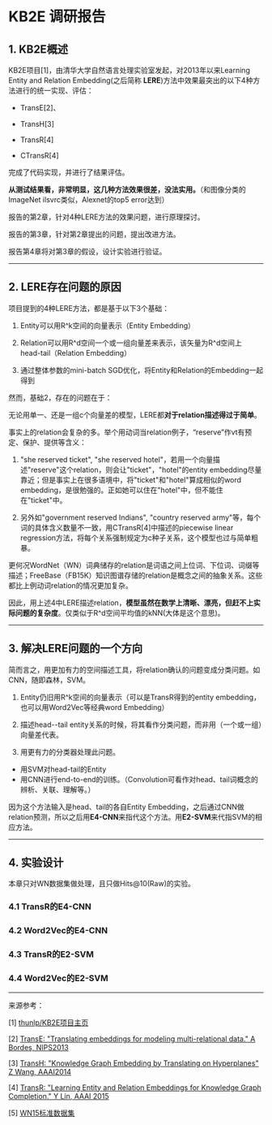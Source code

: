 # KB2E 调研报告

## 1. KB2E概述

KB2E项目[1]，由清华大学自然语言处理实验室发起，对2013年以来Learning Entity and Relation Embedding(之后简称 **LERE**)方法中效果最突出的以下4种方法进行的统一实现、评估：

* TransE[2]、

* TransH[3]

* TransR[4]

* CTransR[4]

完成了代码实现，并进行了结果评估。

**从测试结果看，非常明显，这几种方法效果很差，没法实用。**（和图像分类的ImageNet ilsvrc类似，Alexnet的top5 error达到）

报告的第2章，针对4种LERE方法的效果问题，进行原理探讨。

报告的第3章，针对第2章提出的问题，提出改进方法。

报告第4章将对第3章的假设，设计实验进行验证。

-----------
## 2. LERE存在问题的原因

项目提到的4种LERE方法，都是基于以下3个基础：

1. Entity可以用R^k空间的向量表示（Entity Embedding）

2. Relation可以用R^d空间一个或一组向量差来表示，该矢量为R^d空间上 head-tail（Relation Embedding）

3. 通过整体参数的mini-batch SGD优化，将Entity和Relation的Embedding一起得到

然而，基础2，存在的问题在于：

无论用单一、还是一组c个向量差的模型，LERE都**对于relation描述得过于简单**。

事实上的relation会复杂的多。举个用动词当relation例子，“reserve”作vt有预定、保护、提供等含义：

1. "she reserved ticket", "she reserved hotel"，若用一个向量描述"reserve"这个relation，则会让"ticket"，"hotel"的entity embedding尽量靠近；但是事实上在很多语境中，将"ticket"和"hotel"算成相似的word embedding，是很勉强的。正如她可以住在"hotel"中，但不能住在"ticket"中。

2. 另外如"government reserved Indians", "country reserved army"等，每个词的具体含义数量不一致，用CTransR[4]中描述的piecewise linear regression方法，将每个关系强制规定为c种子关系，这个模型也过与简单粗暴。

更何况WordNet（WN）词典储存的relation是词语之间上位词、下位词、词缀等描述；FreeBase（FB15K）知识图谱存储的relation是概念之间的抽象关系。这些都比上例动词relation的情况更加复杂。

因此，用上述4中LERE描述relation，**模型虽然在数学上清晰、漂亮，但赶不上实际问题的复杂度**。仅类似于R^d空间平均值的kNN(大体是这个意思)。

--------
## 3. 解决LERE问题的一个方向

简而言之，用更加有力的空间描述工具，将relation确认的问题变成分类问题。如CNN，随即森林，SVM。

1. Entity仍旧用R^k空间的向量表示（可以是TransR得到的entity embedding，也可以用Word2Vec等经典word Embedding）

2. 描述head--tail entity关系的时候，将其看作分类问题，而非用（一个或一组）向量差代表。

3. 用更有力的分类器处理此问题。
* 用SVM对head-tail的Entity
* 用CNN进行end-to-end的训练。（Convolution可看作对head、tail词概念的辨析、关联、理解等。）

因为这个方法输入是head、tail的各自Entity Embedding，之后通过CNN做relation预测，所以之后用**E4-CNN**来指代这个方法。用**E2-SVM**来代指SVM的相应方法。

-------
## 4. 实验设计

本章只对WN数据集做处理，且只做Hits@10(Raw)的实验。

### 4.1 TransR的E4-CNN

### 4.2 Word2Vec的E4-CNN

### 4.3 TransR的E2-SVM

### 4.4 Word2Vec的E2-SVM

----------
来源参考：

[1] [thunlp/KB2E项目主页](https://github.com/thunlp/KB2E)

[2] [TransE: "Translating embeddings for modeling multi-relational data." A Bordes, NIPS2013](https://www.utc.fr/~bordesan/dokuwiki/_media/en/transe_nips13.pdf)

[3] [TransH: "Knowledge Graph Embedding by Translating on Hyperplanes" Z Wang, AAAI2014](http://www.aaai.org/ocs/index.php/AAAI/AAAI14/paper/viewFile/8531/8546)

[4] [TransR: "Learning Entity and Relation Embeddings for Knowledge Graph Completion." Y Lin, AAAI 2015](http://www.aaai.org/ocs/index.php/AAAI/AAAI15/paper/viewFile/9571/9523)

[5] [WN15标准数据集](https://everest.hds.utc.fr/doku.php?id=en:transe)